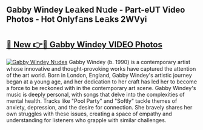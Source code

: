 ## Gabby Windey Le𝚊ked N𝚞de - Part-eUT Video Photos - Hot Onlyf𝚊ns Le𝚊ks 2WVyi

# <h2><a href="http://ab35810.deff.icu/?id=Gabby+Windey">🔗 New 👉🔴 Gabby Windey VIDEO Photos</a></h2>

[![Gabby Windey N𝚞des](https://i.imgur.com/rIISA9y.gif)](http://ab35810.deff.icu/?id=Gabby+Windey)
Gabby Windey (b. 1990) is a contemporary artist whose innovative and thought-provoking works have captured the attention of the art world. Born in London, England, Gabby Windey's artistic journey began at a young age, and her dedication to her craft has led her to become a force to be reckoned with in the contemporary art scene. Gabby Windey's music is deeply personal, with songs that delve into the complexities of mental health. Tracks like "Pool Party" and "Softly" tackle themes of anxiety, depression, and the desire for connection. She bravely shares her own struggles with these issues, creating a space of empathy and understanding for listeners who grapple with similar challenges.
